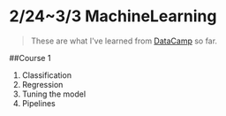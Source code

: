 # 2/24~3/3 MachineLearning
> These are what I've learned from [DataCamp](https://learn.datacamp.com/) so far. 

##Course 1
1. Classification
2. Regression
3. Tuning the model
4. Pipelines
